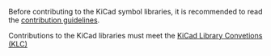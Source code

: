 Before contributing to the KiCad symbol libraries, it is recommended to read the [contribution guidelines](http://kicad-pcb.org/libraries/contribute).

Contributions to the KiCad libraries must meet the [KiCad Library Convetions (KLC)](http://kicad-pcb.org/libraries/klc)
